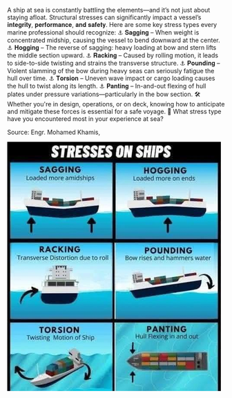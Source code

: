 A ship at sea is constantly battling the elements—and it’s not just about staying afloat. Structural stresses can significantly impact a vessel’s 𝐢𝐧𝐭𝐞𝐠𝐫𝐢𝐭𝐲, 𝐩𝐞𝐫𝐟𝐨𝐫𝐦𝐚𝐧𝐜𝐞, 𝐚𝐧𝐝 𝐬𝐚𝐟𝐞𝐭𝐲.
Here are some key stress types every marine professional should recognize:
⚓ 𝐒𝐚𝐠𝐠𝐢𝐧𝐠 – When weight is concentrated midship, causing the vessel to bend downward at the center.
⚓ 𝐇𝐨𝐠𝐠𝐢𝐧𝐠 – The reverse of sagging: heavy loading at bow and stern lifts the middle section upward.
⚓ 𝐑𝐚𝐜𝐤𝐢𝐧𝐠 – Caused by rolling motion, it leads to side-to-side twisting and strains the transverse structure.
⚓ 𝐏𝐨𝐮𝐧𝐝𝐢𝐧𝐠 – Violent slamming of the bow during heavy seas can seriously fatigue the hull over time.
⚓ 𝐓𝐨𝐫𝐬𝐢𝐨𝐧 – Uneven wave impact or cargo loading causes the hull to twist along its length.
⚓ 𝐏𝐚𝐧𝐭𝐢𝐧𝐠 – In-and-out flexing of hull plates under pressure variations—particularly in the bow section.
🛠️ Whether you're in design, operations, or on deck, knowing how to anticipate and mitigate these forces is essential for a safe voyage.
📌 What stress type have you encountered most in your experience at sea?



Source: Engr. Mohamed Khamis,

![ship_stresses](ship_stresses.jpeg)